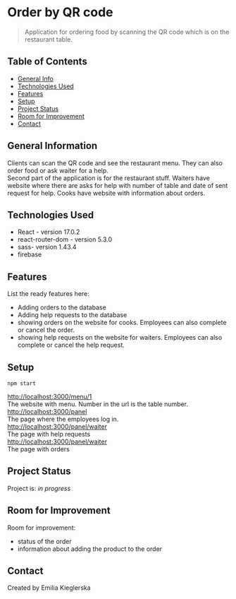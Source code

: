 # Order by QR code
> Application for ordering food by scanning the QR code which 
> is on the restaurant table.

## Table of Contents
* [General Info](#general-information)
* [Technologies Used](#technologies-used)
* [Features](#features)
* [Setup](#setup)
* [Project Status](#project-status)
* [Room for Improvement](#room-for-improvement)
* [Contact](#contact)

## General Information
Clients can scan the QR code and see the restaurant menu.
They can also order food or ask waiter for a help.\
Second part of the application is for the restaurant stuff.
Waiters have website where there are asks for help with number
of table and date of sent request for help.
Cooks have website with information about orders.

## Technologies Used
- React - version 17.0.2
- react-router-dom - version 5.3.0
- sass- version 1.43.4
- firebase 

## Features
List the ready features here:
- Adding orders to the database
- Adding help requests to the database
- showing orders on the website for cooks. Employees can also
complete or cancel the order.
- showing help requests on the website for waiters. Employees can also
  complete or cancel the help request.

## Setup

`npm start`

[http://localhost:3000/menu/1](http://localhost:3000/menu/1) \
The website with menu. Number in the url is the table number.\
[http://localhost:3000/panel](http://localhost:3000/panel) \
The page where the employees log in. \
[http://localhost:3000/panel/waiter](http://localhost:3000/panel/waiter) \
The page with help requests \
[http://localhost:3000/panel/waiter](http://localhost:3000/panel/kitchen) \
The page with orders

## Project Status
Project is: _in progress_ 

## Room for Improvement
Room for improvement:
- status of the order
- information about adding the product to the order

## Contact
Created by Emilia Kieglerska